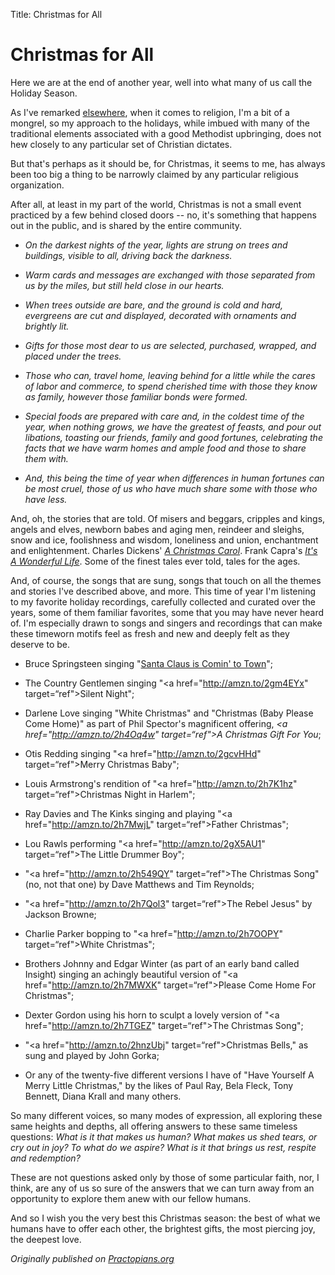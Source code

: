 Title: Christmas for All

# Christmas for All

Here we are at the end of another year, well into what many of us call the Holiday Season. 

As I've remarked [elsewhere][rf], when it comes to religion, I'm a bit of a mongrel, so my approach to the holidays, while imbued with many of the traditional elements associated with a good Methodist upbringing, does not hew closely to any particular set of Christian dictates. 

But that's perhaps as it should be, for Christmas, it seems to me, has always been too big a thing to be narrowly claimed by any particular religious organization.   

After all, at least in my part of the world, Christmas is not a small event practiced by a few behind closed doors --  no, it's something that happens out in the public, and is shared by the entire community. 

* *On the darkest nights of the year, lights are strung on trees and buildings, visible to all, driving back the darkness.* 

* *Warm cards and messages are exchanged with those separated from us by the miles, but still held close in our hearts.*

* *When trees outside are bare, and the ground is cold and hard, evergreens are cut and displayed, decorated with ornaments and brightly lit.*

* *Gifts for those most dear to us are selected, purchased, wrapped, and placed under the trees.*  

* *Those who can, travel home, leaving behind for a little while the cares of labor and commerce, to spend cherished time with those they know as family, however those familiar bonds were formed.* 

* *Special foods are prepared with care and, in the coldest time of the year, when nothing grows, we have the greatest of feasts, and pour out libations, toasting our friends, family and good fortunes, celebrating the facts that we have warm homes and ample food and those to share them with.* 

* *And, this being the time of year when differences in human fortunes can be most cruel, those of us who have much share some with those who have less.* 

And, oh, the stories that are told. Of misers and beggars, cripples and kings, angels and elves, newborn babes and aging men, reindeer and sleighs, snow and ice, foolishness and wisdom, loneliness and union, enchantment and enlightenment. Charles Dickens' <cite><a href="http://amzn.to/2gDkBYg" target="ref">A Christmas Carol</a></cite>. Frank Capra's <cite><a href="http://amzn.to/2h4k9Td" target="ref">It's A Wonderful Life</a></cite>. Some of the finest tales ever told, tales for the ages. 

And, of course, the songs that are sung, songs that touch on all the themes and stories I've described above, and more. This time of year I'm listening to my favorite holiday recordings, carefully collected and curated over the years, some of them familiar favorites, some that you may have never heard of. I'm especially drawn to songs and singers and recordings that can make these timeworn motifs feel as fresh and new and deeply felt as they deserve to be. 

* Bruce Springsteen singing "<a href="http://amzn.to/2gc96G4" target="ref">Santa Claus is Comin' to Town</a>"; 

* The Country Gentlemen singing "<a href="http://amzn.to/2gm4EYx" target=“ref">Silent Night</a>"; 

* Darlene Love singing "White Christmas" and "Christmas (Baby Please Come Home)" as part of Phil Spector's magnificent offering, <cite><a href="http://amzn.to/2h4Oq4w" target=“ref">A Christmas Gift For You</a></cite>; 

* Otis Redding singing "<a href="http://amzn.to/2gcvHHd" target=“ref">Merry Christmas Baby</a>";

* Louis Armstrong's rendition of "<a href="http://amzn.to/2h7K1hz" target=“ref">Christmas Night in Harlem</a>";

* Ray Davies and The Kinks singing and playing "<a href="http://amzn.to/2h7MwjL" target=“ref">Father Christmas</a>";

* Lou Rawls performing "<a href="http://amzn.to/2gX5AU1" target=“ref">The Little Drummer Boy</a>";

* "<a href="http://amzn.to/2h549QY" target=“ref">The Christmas Song</a>" (no, not that one) by Dave Matthews and Tim Reynolds;
 
* "<a href="http://amzn.to/2h7Qol3" target=“ref">The Rebel Jesus</a>" by Jackson Browne;

* Charlie Parker bopping to "<a href="http://amzn.to/2h7OOPY" target=“ref">White Christmas</a>";

* Brothers Johnny and Edgar Winter (as part of an early band called Insight) singing an achingly beautiful version of "<a href="http://amzn.to/2h7MWXK" target=“ref">Please Come Home For Christmas</a>";

* Dexter Gordon using his horn to sculpt a lovely version of "<a href="http://amzn.to/2h7TGEZ" target=“ref">The Christmas Song</a>";

* "<a href="http://amzn.to/2hnzUbj" target=“ref">Christmas Bells</a>," as sung and played by John Gorka; 

* Or any of the twenty-five different versions I have of "Have Yourself A Merry Little Christmas," by the likes of Paul Ray, Bela Fleck, Tony Bennett, Diana Krall and many others. 

So many different voices, so many modes of expression, all exploring these same heights and depths, all offering answers to these same timeless questions: *What is it that makes us human? What makes us shed tears, or cry out in joy? To what do we aspire? What is it that brings us rest, respite and redemption?*

These are not questions asked only by those of some particular faith, nor, I think, are any of us so sure of the answers that we can turn away from an opportunity to explore them anew with our fellow humans.   

And so I wish you the very best this Christmas season: the best of what we humans have to offer each other, the brightest gifts, the most piercing joy, the deepest love.

*Originally published on [Practopians.org](https://www.practopians.org)*

[rf]: https://www.practopians.org/blog/hbowie/religious-freedom.html
